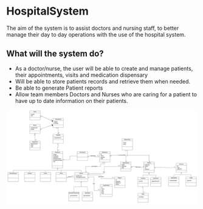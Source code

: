 # HospitalSystem

The aim of the system is to assist doctors and nursing staff, to better manage their day to day operations 
with the use of the hospital system. 

## What will the system do?

- As a doctor/nurse, the user will be able to create and manage patients, their appointments, visits and medication
  dispensary
- Will be able to store patients records and retrieve them when needed.
- Be able to generate Patient reports
- Allow team members Doctors and Nurses who are caring for a patient to have up to date information on their patients.


<img src="uml.png" />